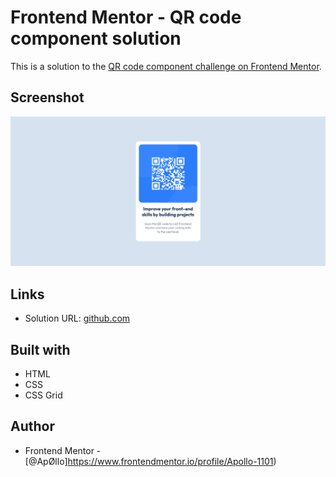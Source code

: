 # Frontend Mentor - QR code component solution

This is a solution to the [QR code component challenge on Frontend Mentor](https://www.frontendmentor.io/challenges/qr-code-component-iux_sIO_H).

## Screenshot

![](Screenshot-Frontend-Mentor-QR-code-component.png)

## Links

- Solution URL: [github.com](https://github.com/Apollo-1101/QR-code-component/blob/main/index.html)

## Built with

- HTML
- CSS
- CSS Grid

## Author

- Frontend Mentor - [@ApØllo]https://www.frontendmentor.io/profile/Apollo-1101)

